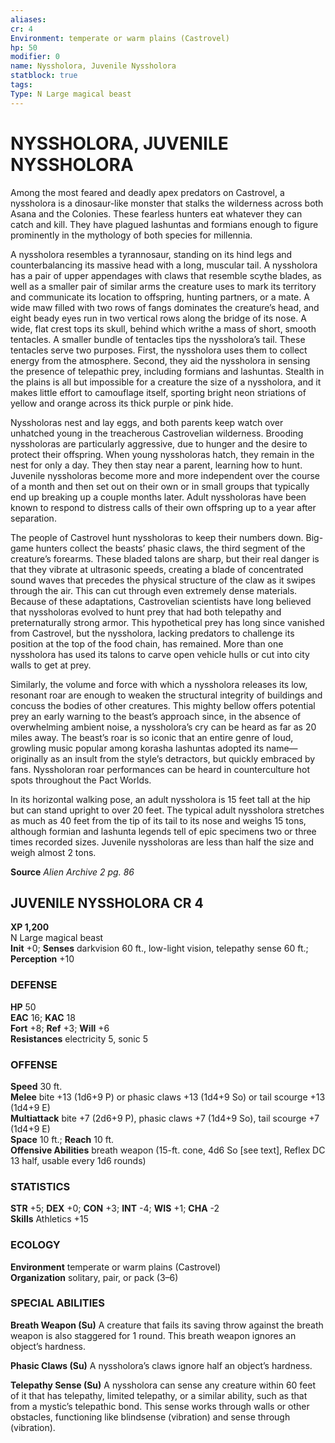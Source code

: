```yaml
---
aliases: 
cr: 4
Environment: temperate or warm plains (Castrovel)  
hp: 50
modifier: 0
name: Nyssholora, Juvenile Nyssholora
statblock: true
tags: 
Type: N Large magical beast  
---
```

# NYSSHOLORA, JUVENILE NYSSHOLORA
Among the most feared and deadly apex predators on Castrovel, a nyssholora is a dinosaur-like monster that stalks the wilderness across both Asana and the Colonies. These fearless hunters eat whatever they can catch and kill. They have plagued lashuntas and formians enough to figure prominently in the mythology of both species for millennia.

A nyssholora resembles a tyrannosaur, standing on its hind legs and counterbalancing its massive head with a long, muscular tail. A nyssholora has a pair of upper appendages with claws that resemble scythe blades, as well as a smaller pair of similar arms the creature uses to mark its territory and communicate its location to offspring, hunting partners, or a mate. A wide maw filled with two rows of fangs dominates the creature’s head, and eight beady eyes run in two vertical rows along the bridge of its nose. A wide, flat crest tops its skull, behind which writhe a mass of short, smooth tentacles. A smaller bundle of tentacles tips the nyssholora’s tail. These tentacles serve two purposes. First, the nyssholora uses them to collect energy from the atmosphere. Second, they aid the nyssholora in sensing the presence of telepathic prey, including formians and lashuntas. Stealth in the plains is all but impossible for a creature the size of a nyssholora, and it makes little effort to camouflage itself, sporting bright neon striations of yellow and orange across its thick purple or pink hide.

Nyssholoras nest and lay eggs, and both parents keep watch over unhatched young in the treacherous Castrovelian wilderness. Brooding nyssholoras are particularly aggressive, due to hunger and the desire to protect their offspring. When young nyssholoras hatch, they remain in the nest for only a day. They then stay near a parent, learning how to hunt. Juvenile nyssholoras become more and more independent over the course of a month and then set out on their own or in small groups that typically end up breaking up a couple months later. Adult nyssholoras have been known to respond to distress calls of their own offspring up to a year after separation.

The people of Castrovel hunt nyssholoras to keep their numbers down. Big-game hunters collect the beasts’ phasic claws, the third segment of the creature’s forearms. These bladed talons are sharp, but their real danger is that they vibrate at ultrasonic speeds, creating a blade of concentrated sound waves that precedes the physical structure of the claw as it swipes through the air. This can cut through even extremely dense materials. Because of these adaptations, Castrovelian scientists have long believed that nyssholoras evolved to hunt prey that had both telepathy and preternaturally strong armor. This hypothetical prey has long since vanished from Castrovel, but the nyssholora, lacking predators to challenge its position at the top of the food chain, has remained. More than one nyssholora has used its talons to carve open vehicle hulls or cut into city walls to get at prey.

Similarly, the volume and force with which a nyssholora releases its low, resonant roar are enough to weaken the structural integrity of buildings and concuss the bodies of other creatures. This mighty bellow offers potential prey an early warning to the beast’s approach since, in the absence of overwhelming ambient noise, a nyssholora’s cry can be heard as far as 20 miles away. The beast’s roar is so iconic that an entire genre of loud, growling music popular among korasha lashuntas adopted its name—originally as an insult from the style’s detractors, but quickly embraced by fans. Nyssholoran roar performances can be heard in counterculture hot spots throughout the Pact Worlds.

In its horizontal walking pose, an adult nyssholora is 15 feet tall at the hip but can stand upright to over 20 feet. The typical adult nyssholora stretches as much as 40 feet from the tip of its tail to its nose and weighs 15 tons, although formian and lashunta legends tell of epic specimens two or three times recorded sizes. Juvenile nyssholoras are less than half the size and weigh almost 2 tons.

**Source** _Alien Archive 2 pg. 86_

## JUVENILE NYSSHOLORA CR 4

**XP 1,200**  
N Large magical beast  
**Init** +0; **Senses** darkvision 60 ft., low-light vision, telepathy sense 60 ft.; **Perception** +10  

### DEFENSE

**HP** 50  
**EAC** 16; **KAC** 18  
**Fort** +8; **Ref** +3; **Will** +6  
**Resistances** electricity 5, sonic 5  

### OFFENSE

**Speed** 30 ft.  
**Melee** bite +13 (1d6+9 P) or phasic claws +13 (1d4+9 So) or tail scourge +13 (1d4+9 E)  
**Multiattack** bite +7 (2d6+9 P), phasic claws +7 (1d4+9 So), tail scourge +7 (1d4+9 E)  
**Space** 10 ft.; **Reach** 10 ft.  
**Offensive Abilities** breath weapon (15-ft. cone, 4d6 So \[see text\], Reflex DC 13 half, usable every 1d6 rounds)

### STATISTICS

**STR** +5; **DEX** +0; **CON** +3; **INT** -4; **WIS** +1; **CHA** -2  
**Skills** Athletics +15

### ECOLOGY

**Environment** temperate or warm plains (Castrovel)  
**Organization** solitary, pair, or pack (3–6)

### SPECIAL ABILITIES

**Breath Weapon (Su)** A creature that fails its saving throw against the breath weapon is also staggered for 1 round. This breath weapon ignores an object’s hardness.

**Phasic Claws (Su)** A nyssholora’s claws ignore half an object’s hardness.

**Telepathy Sense (Su)** A nyssholora can sense any creature within 60 feet of it that has telepathy, limited telepathy, or a similar ability, such as that from a mystic’s telepathic bond. This sense works through walls or other obstacles, functioning like blindsense (vibration) and sense through (vibration).
